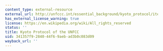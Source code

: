 ```yaml
---
content_type: external-resource
external_url: http://unfccc.int/essential_background/kyoto_protocol/items/1678.php
has_external_license_warning: true
license: https://en.wikipedia.org/wiki/All_rights_reserved
status: ''
title: Kyoto Protocol of the UNFCC
uid: 341357f9-2840-44f6-9aeb-ad3b0c083d09
wayback_url: ''
---
```

